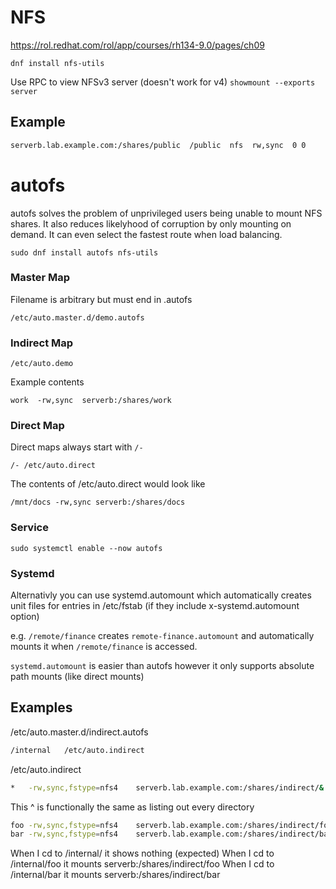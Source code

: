 # NFS

https://rol.redhat.com/rol/app/courses/rh134-9.0/pages/ch09


`dnf install nfs-utils`


Use RPC to view NFSv3 server (doesn't work for v4)
`showmount --exports server`


## Example

```bash
serverb.lab.example.com:/shares/public  /public  nfs  rw,sync  0 0
```

# autofs

autofs solves the problem of unprivileged users being unable to mount NFS shares. 
It also reduces likelyhood of corruption by only mounting on demand. 
It can even select the fastest route when load balancing. 

`sudo dnf install autofs nfs-utils`


### Master Map
Filename is arbitrary but must end in .autofs

`/etc/auto.master.d/demo.autofs`

### Indirect Map


`/etc/auto.demo`

Example contents

`work  -rw,sync  serverb:/shares/work`



### Direct Map

Direct maps always start with `/-` 

`/- /etc/auto.direct`

The contents of /etc/auto.direct would look like

`/mnt/docs -rw,sync serverb:/shares/docs`



### Service

`sudo systemctl enable --now autofs`

### Systemd 

Alternativly you can use systemd.automount which automatically creates unit files for entries in /etc/fstab (if they include x-systemd.automount option)

e.g. `/remote/finance` creates `remote-finance.automount` and automatically mounts it when `/remote/finance` is accessed.

`systemd.automount` is easier than autofs however it only supports absolute path mounts (like direct mounts)



## Examples


/etc/auto.master.d/indirect.autofs
```bash
/internal	/etc/auto.indirect
```

/etc/auto.indirect
```bash
*	-rw,sync,fstype=nfs4	serverb.lab.example.com:/shares/indirect/&
```

This ^ is functionally the same as listing out every directory 

```bash
foo	-rw,sync,fstype=nfs4	serverb.lab.example.com:/shares/indirect/foo
bar	-rw,sync,fstype=nfs4	serverb.lab.example.com:/shares/indirect/bar
```

When I cd to /internal/ it shows nothing (expected)
When I cd to /internal/foo it mounts serverb:/shares/indirect/foo
When I cd to /internal/bar it mounts serverb:/shares/indirect/bar

